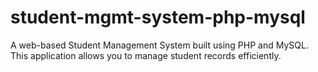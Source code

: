 # student-mgmt-system-php-mysql
A web-based Student Management System built using PHP and MySQL. This application allows you to manage student records  efficiently.
